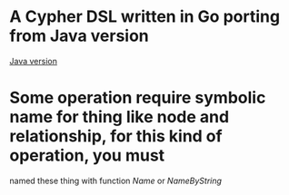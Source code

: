 # A Cypher DSL written in Go porting from Java version

[Java version](https://github.com/neo4j-contrib/cypher-dsl)

# Some operation require symbolic name for thing like node and relationship, for this kind of operation, you must
named these thing with function *Name* or *NameByString*
